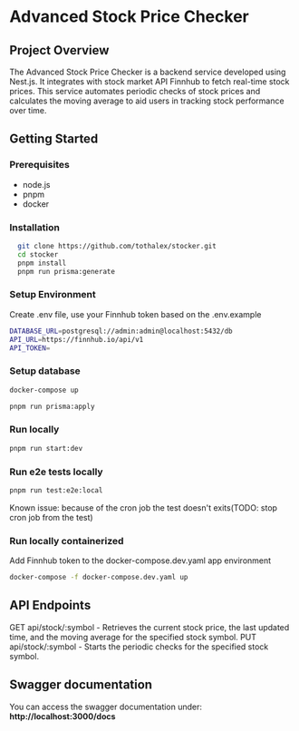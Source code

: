 # Advanced Stock Price Checker

## Project Overview

The Advanced Stock Price Checker is a backend service developed using Nest.js. It integrates with stock market API Finnhub to fetch real-time stock prices. This service automates periodic checks of stock prices and calculates the moving average to aid users in tracking stock performance over time.

## Getting Started

### Prerequisites

- node.js
- pnpm
- docker

### Installation
```bash
  git clone https://github.com/tothalex/stocker.git
  cd stocker
  pnpm install
  pnpm run prisma:generate
```

### Setup Environment
Create .env file, use your Finnhub token based on the .env.example
```bash
DATABASE_URL=postgresql://admin:admin@localhost:5432/db
API_URL=https://finnhub.io/api/v1
API_TOKEN=
```

### Setup database
```bash
docker-compose up
```
```bash
pnpm run prisma:apply
```

### Run locally
```bash
pnpm run start:dev
```

### Run e2e tests locally
```bash
pnpm run test:e2e:local
```
Known issue: because of the cron job the test doesn't exits(TODO: stop cron job from the test)

### Run locally containerized
Add Finnhub token to the docker-compose.dev.yaml app environment
```bash
docker-compose -f docker-compose.dev.yaml up 
```

## API Endpoints
GET api/stock/:symbol - Retrieves the current stock price, the last updated time, and the moving average for the specified stock symbol.
PUT api/stock/:symbol - Starts the periodic checks for the specified stock symbol.

## Swagger documentation
You can access the swagger documentation under: **http://localhost:3000/docs**
